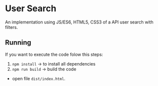 User Search
========
An implementation using JS/ES6, HTML5, CSS3 of a API user search with filters.

## Running 
If you want to execute the code folow this steps:

1. ```npm install``` -> to install all dependencies
3. ```npm run build``` -> build the code
* open file ```dist/index.html```. 
